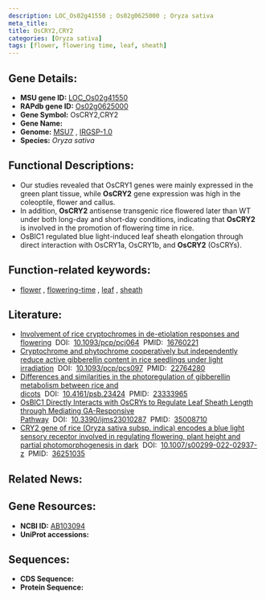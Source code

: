 ```yaml
---
description: LOC_Os02g41550 ; Os02g0625000 ; Oryza sativa
meta_title:
title: OsCRY2,CRY2
categories: [Oryza sativa]
tags: [flower, flowering time, leaf, sheath]
---
```


## Gene Details:
- **MSU gene ID:** [LOC_Os02g41550](http://rice.uga.edu/cgi-bin/ORF_infopage.cgi?orf=LOC_Os02g41550)  
- **RAPdb gene ID:** [Os02g0625000](https://rapdb.dna.affrc.go.jp/locus/?name=Os02g0625000)  
- **Gene Symbol:** OsCRY2,CRY2
- **Gene Name:**
- **Genome:**  [MSU7](http://rice.uga.edu/)&nbsp;,&nbsp;[IRGSP-1.0](https://rapdb.dna.affrc.go.jp/download/irgsp1.html)
- **Species:** *Oryza sativa*

## Functional Descriptions:
   - Our studies revealed that OsCRY1 genes were mainly expressed in the green plant tissue, while **OsCRY2** gene expression was high in the coleoptile, flower and callus.
   - In addition, **OsCRY2** antisense transgenic rice flowered later than WT under both long-day and short-day conditions, indicating that **OsCRY2** is involved in the promotion of flowering time in rice.
   - OsBIC1 regulated blue light-induced leaf sheath elongation through direct interaction with OsCRY1a, OsCRY1b, and **OsCRY2** (OsCRYs).

## Function-related keywords:
   - [flower](/tags/flower/)&nbsp;,&nbsp;[flowering-time](/tags/flowering-time/)&nbsp;,&nbsp;[leaf](/tags/leaf/)&nbsp;,&nbsp;[sheath](/tags/sheath/)

## Literature:
   - [Involvement of rice cryptochromes in de-etiolation responses and flowering](https://www.doi.org/10.1093/pcp/pcj064)&nbsp;&nbsp;DOI:&nbsp;&nbsp;[10.1093/pcp/pcj064](https://www.doi.org/10.1093/pcp/pcj064)&nbsp;&nbsp;PMID:&nbsp;&nbsp;[16760221](https://pubmed.ncbi.nlm.nih.gov/16760221/)
   - [Cryptochrome and phytochrome cooperatively but independently reduce active gibberellin content in rice seedlings under light irradiation](https://www.doi.org/10.1093/pcp/pcs097)&nbsp;&nbsp;DOI:&nbsp;&nbsp;[10.1093/pcp/pcs097](https://www.doi.org/10.1093/pcp/pcs097)&nbsp;&nbsp;PMID:&nbsp;&nbsp;[22764280](https://pubmed.ncbi.nlm.nih.gov/22764280/)
   - [Differences and similarities in the photoregulation of gibberellin metabolism between rice and dicots](https://www.doi.org/10.4161/psb.23424)&nbsp;&nbsp;DOI:&nbsp;&nbsp;[10.4161/psb.23424](https://www.doi.org/10.4161/psb.23424)&nbsp;&nbsp;PMID:&nbsp;&nbsp;[23333965](https://pubmed.ncbi.nlm.nih.gov/23333965/)
   - [OsBIC1 Directly Interacts with OsCRYs to Regulate Leaf Sheath Length through Mediating GA-Responsive Pathway](https://www.doi.org/10.3390/ijms23010287)&nbsp;&nbsp;DOI:&nbsp;&nbsp;[10.3390/ijms23010287](https://www.doi.org/10.3390/ijms23010287)&nbsp;&nbsp;PMID:&nbsp;&nbsp;[35008710](https://pubmed.ncbi.nlm.nih.gov/35008710/)
   - [CRY2 gene of rice (Oryza sativa subsp. indica) encodes a blue light sensory receptor involved in regulating flowering, plant height and partial photomorphogenesis in dark](https://www.doi.org/10.1007/s00299-022-02937-z)&nbsp;&nbsp;DOI:&nbsp;&nbsp;[10.1007/s00299-022-02937-z](https://www.doi.org/10.1007/s00299-022-02937-z)&nbsp;&nbsp;PMID:&nbsp;&nbsp;[36251035](https://pubmed.ncbi.nlm.nih.gov/36251035/)

## Related News:

## Gene Resources:
- **NCBI ID:**  [AB103094](http://www.ncbi.nlm.nih.gov/nuccore/AB103094)
- **UniProt accessions:** [](https://www.uniprot.org/uniprotkb//entry)

## Sequences:
- **CDS Sequence:**
- **Protein Sequence:**
